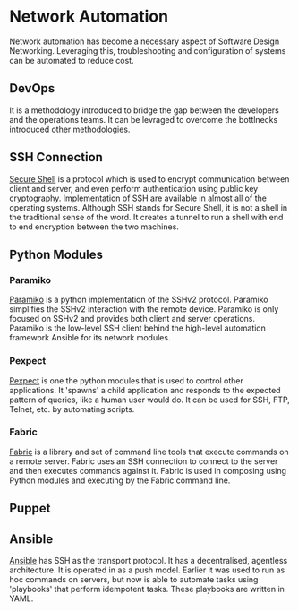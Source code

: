 # Network Automation


Network automation has become a necessary aspect of Software Design Networking. Leveraging this, troubleshooting and configuration of systems can be automated to reduce cost.

## DevOps
It is a methodology introduced to bridge the gap between the developers and the operations teams. It can be levraged to overcome the bottlnecks introduced other methodologies. 

## SSH Connection
[Secure Shell](SSH) is a protocol which is used to encrypt communication between client and server, and even perform authentication using public key cryptography. Implementation of SSH are available in almost all of the operating systems. Although SSH stands for Secure Shell, it is not a shell in the traditional sense of the word. It creates a tunnel to run a shell with end to end encryption between the two machines. 

## Python Modules


### Paramiko
[Paramiko](/Paramiko/paramiko.md) is a python implementation of the SSHv2 protocol. Paramiko simplifies the SSHv2 interaction with the remote device. Paramiko is only focused on SSHv2 and provides both client and server operations. Paramiko is the low-level SSH client behind the high-level automation framework Ansible for its network modules. 

### Pexpect

[Pexpect](/Pexpect/pexpect.md) is one the python modules that is used to control other applications. It 'spawns' a child application and responds to the expected pattern of queries, like a human user would do. It can be used for SSH, FTP, Telnet, etc. by automating scripts.

### Fabric
[Fabric](Fabric/README.md) is a library and set of command line tools that execute commands on a remote server. Fabric uses an SSH connection to connect to the server and then executes commands against it. Fabric is used in composing using Python modules and executing by the Fabric command line. 


## Puppet



## Ansible
[Ansible](Ansible) has SSH as the transport protocol. It has a decentralised, agentless architecture. It is operated in as a push model. Earlier it was used to run as hoc commands on servers, but now is able to automate tasks using 'playbooks' that perform idempotent tasks. These playbooks are written in YAML.
